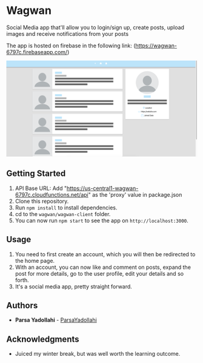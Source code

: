 # Wagwan
Social Media app that'll allow you to login/sign up, create posts, upload images and receive notifications from your posts

The app is hosted on firebase in the following link:
(https://wagwan-6797c.firebaseapp.com/)

![alt text](https://github.com/ParsaYadollahi/wagwan/blob/master/wagwan-client/src/images/blank_image.png)

## Getting Started

1. API Base URL: Add "https://us-central1-wagwan-6797c.cloudfunctions.net/api" as the 'proxy' value in package.json
2. Clone this repository.
3. Run `npm install` to install dependencies.
4. cd to the `wagwan/wagwan-client` folder.
5. You can now run `npm start` to see the app on `http://localhost:3000`.

## Usage

1. You need to first create an account, which you will then be redirected to the home page.
2. With an account, you can now like and comment on posts, expand the post for more details, go to the user profile, edit your details and so forth.
3. It's a social media app, pretty straight forward.

## Authors

* **Parsa Yadollahi** -  [ParsaYadollahi](https://github.com/ParsaYadollahi)

## Acknowledgments

* Juiced my winter break, but was well worth the learning outcome.
